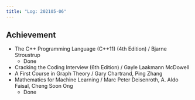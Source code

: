 ```yaml
---
title: "Log: 202105-06"
---
```


## Achievement

- The C++ Programming Language (C++11) (4th Edition) / Bjarne Stroustrup
  - Done
- Cracking the Coding Interview (6th Edition) / Gayle Laakmann McDowell
- A First Course in Graph Theory / Gary Chartrand, Ping Zhang
- Mathematics for Machine Learning / Marc Peter Deisenroth, A. Aldo Faisal, Cheng Soon Ong
  - Done

